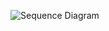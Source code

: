 ![Sequence Diagram](https://github.com/nguyensjsu/team281-starburst/blob/master/Documentation/UserRegistration/User_seq.png)

